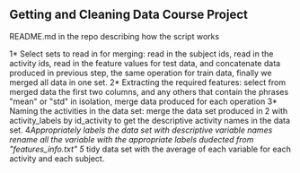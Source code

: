 ## Getting and Cleaning Data Course Project
README.md in the repo describing how the script works



1* Select sets to read in for merging:
read in the subject ids, read in the activity ids, read in the feature values for test data, and concatenate data produced in previous step,
the same operation for train data, finally we merged all data in one set.
2* Extracting the required features:
select from merged data the first two columns, and any others that contain the phrases "mean" or "std" in isolation, merge data produced for each operation
3* Naming the activities in the data set:
merge the data set produced in 2 with activity_labels by id_activity to get the descriptive activity names in the data set.
4*Appropriately labels the data set with descriptive variable names
rename all the variable with the appropriate labels dudected from "features_info.txt"
5* tidy data set with the average of each variable for each activity and each subject.

